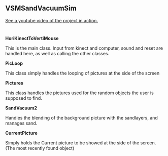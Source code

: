 ## VSMSandVacuumSim

[See a youtube video of the project in action.](https://www.youtube.com/watch?v=cdFiDw6Ungw)
#
**HoriKinectToVertiMouse**

  This is the main class. Input from kinect and computer, sound and reset are handled here, as well as calling the other          classes.
  
**PicLoop**

This class simply handles the looping of pictures at the side of the screen

**Pictures**

This class handles the pictures used for the random objects the user is supposed to find.

**SandVacuum2**

Handles the blending of the background picture with the sandlayers, and manages sand.

**CurrentPicture**

Simply holds the Current picture to be showed at the side of the screen. (The most recently found object)
